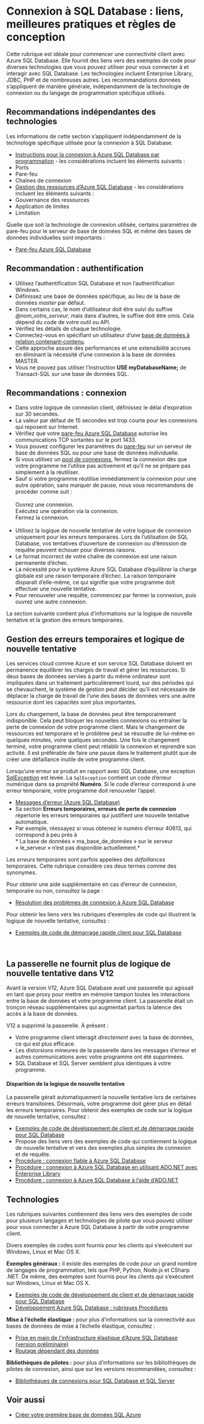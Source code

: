 <properties 
	pageTitle="Connexion à SQL Database : liens, meilleures pratiques et règles de conception" 
	description="Rubrique servant de point de départ qui rassemble des liens et des recommandations concernant les programmes clients qui se connectent à Azure SQL Database à partir de technologies telles que ADO.NET et PHP." 
	services="sql-database" 
	documentationCenter="" 
	authors="MightyPen" 
	manager="jeffreyg" 
	editor=""/>


<tags 
	ms.service="sql-database" 
	ms.workload="data-management" 
	ms.tgt_pltfrm="na" 
	ms.devlang="na" 
	ms.topic="article" 
	ms.date="07/21/2015" 
	ms.author="genemi"/>


# Connexion à SQL Database : liens, meilleures pratiques et règles de conception


Cette rubrique est idéale pour commencer une connectivité client avec Azure SQL Database. Elle fournit des liens vers des exemples de code pour diverses technologies que vous pouvez utiliser pour vous connecter à et interagir avec SQL Database. Les technologies incluent Enterprise Library, JDBC, PHP et de nombreuses autres. Les recommandations données s’appliquent de manière générale, indépendamment de la technologie de connexion ou du langage de programmation spécifique utilisés.


## Recommandations indépendantes des technologies


Les informations de cette section s’appliquent indépendamment de la technologie spécifique utilisée pour la connexion à SQL Database.


- [Instructions pour la connexion à Azure SQL Database par programmation](http://msdn.microsoft.com/library/azure/ee336282.aspx) - les considérations incluent les éléments suivants :
 - Ports
 - Pare-feu
 - Chaînes de connexion
- [Gestion des ressources d’Azure SQL Database](https://msdn.microsoft.com/library/azure/dn338083.aspx) - les considérations incluent les éléments suivants :
 - Gouvernance des ressources
 - Application de limites
 - Limitation


Quelle que soit la technologie de connexion utilisée, certains paramètres de pare-feu pour le serveur de base de données SQL et même des bases de données individuelles sont importants :


- [Pare-feu Azure SQL Database](https://msdn.microsoft.com/library/azure/ee621782.aspx)


## Recommandation : authentification


- Utilisez l’authentification SQL Database et non l’authentification Windows.
- Définissez une base de données spécifique, au lieu de la base de données *master* par défaut.
- Dans certains cas, le nom d’utilisateur doit être suivi du suffixe *@nom_votre_serveur*, mais dans d’autres, le suffixe doit être omis. Cela dépend du code de votre outil ou API.
 - Vérifiez les détails de chaque technologie.
- Connectez-vous en spécifiant un utilisateur d’une [base de données à relation contenant-contenu](http://msdn.microsoft.com/library/ff929071.aspx).
 - Cette approche assure des performances et une extensibilité accrues en éliminant la nécessité d’une connexion à la base de données MASTER.
 - Vous ne pouvez pas utiliser l’instruction **USE myDatabaseName;** de Transact-SQL sur une base de données SQL.


## Recommandations : connexion


- Dans votre logique de connexion client, définissez le délai d’expiration sur 30 secondes.
 - La valeur par défaut de 15 secondes est trop courte pour les connexions qui reposent sur Internet.
- Vérifiez que votre [pare-feu Azure SQL Database](http://msdn.microsoft.com/library/ee621782.aspx) autorise les communications TCP sortantes sur le port 1433.
 - Vous pouvez configurer les paramètres du [pare-feu](http://msdn.microsoft.com/library/azure/ee621782.aspx) sur un serveur de base de données SQL ou pour une base de données individuelle.
- Si vous utilisez un [pool de connexions](http://msdn.microsoft.com/library/8xx3tyca.aspx), fermez la connexion dès que votre programme ne l’utilise pas activement et qu’il ne se prépare pas simplement à la réutiliser.
 - Sauf si votre programme réutilise immédiatement la connexion pour une autre opération, sans marquer de pause, nous vous recommandons de procéder comme suit : <br/><br/>Ouvrez une connexion. <br/>Exécutez une opération via la connexion. <br/>Fermez la connexion.<br/><br/>
- Utilisez la logique de nouvelle tentative de votre logique de connexion uniquement pour les erreurs temporaires. Lors de l’utilisation de SQL Database, vos tentatives d’ouverture de connexion ou d’émission de requête peuvent échouer pour diverses raisons.
 - Le format incorrect de votre chaîne de connexion est une raison permanente d’échec.
 - La nécessité pour le système Azure SQL Database d’équilibrer la charge globale est une raison temporaire d’échec. La raison temporaire disparaît d’elle-même, ce qui signifie que votre programme doit effectuer une nouvelle tentative.
 - Pour renouveler une requête, commencez par fermer la connexion, puis ouvrez une autre connexion.


La section suivante contient plus d’informations sur la logique de nouvelle tentative et la gestion des erreurs temporaires.


## Gestion des erreurs temporaires et logique de nouvelle tentative


Les services cloud comme Azure et son service SQL Database doivent en permanence équilibrer les charges de travail et gérer les ressources. Si deux bases de données servies à partir du même ordinateur sont impliquées dans un traitement particulièrement lourd, sur des périodes qui se chevauchent, le système de gestion peut décider qu’il est nécessaire de déplacer la charge de travail de l’une des bases de données vers une autre ressource dont les capacités sont plus importantes.


Lors du changement, la base de données peut être temporairement indisponible. Cela peut bloquer les nouvelles connexions ou entraîner la perte de connexion de votre programme client. Mais le changement de ressources est temporaire et le problème peut se résoudre de lui-même en quelques minutes, voire quelques secondes. Une fois le changement terminé, votre programme client peut rétablir la connexion et reprendre son activité. Il est préférable de faire une pause dans le traitement plutôt que de créer une défaillance inutile de votre programme client.


Lorsqu’une erreur se produit en rapport avec SQL Database, une exception [SqlException](https://msdn.microsoft.com/library/system.data.sqlclient.sqlexception.aspx) est levée. La `SqlException` contient un code d’erreur numérique dans sa propriété **Numéro**. Si le code d’erreur correspond à une erreur temporaire, votre programme doit renouveler l’appel.


- [Messages d’erreur (Azure SQL Database)](http://msdn.microsoft.com/library/azure/ff394106.aspx)
 - Sa section **Erreurs temporaires, erreurs de perte de connexion** répertorie les erreurs temporaires qui justifient une nouvelle tentative automatique.
 - Par exemple, réessayez si vous obtenez le numéro d’erreur 40613, qui correspond à peu près à <br/>* La base de données « ma_base_de_données » sur le serveur « le_serveur » n’est pas disponible actuellement.*


Les *erreurs* temporaires sont parfois appelées des *défaillances* temporaires. Cette rubrique considère ces deux termes comme des synonymes.


Pour obtenir une aide supplémentaire en cas d’erreur de connexion, temporaire ou non, consultez la page :


- [Résolution des problèmes de connexion à Azure SQL Database](http://support.microsoft.com/kb/2980233/)


Pour obtenir les liens vers les rubriques d’exemples de code qui illustrent la logique de nouvelle tentative, consultez :


- [Exemples de code de démarrage rapide client pour SQL Database](sql-database-develop-quick-start-client-code-samples.md)


<a id="gatewaynoretry" name="gatewaynoretry">&nbsp;</a>


## La passerelle ne fournit plus de logique de nouvelle tentative dans V12


Avant la version V12, Azure SQL Database avait une passerelle qui agissait en tant que proxy pour mettre en mémoire tampon toutes les interactions entre la base de données et votre programme client. La passerelle était un tronçon réseau supplémentaires qui augmentait parfois la latence des accès à la base de données.


V12 a supprimé la passerelle. À présent :


- Votre programme client interagit *directement* avec la base de données, ce qui est plus efficace.
- Les distorsions mineures de la passerelle dans les messages d’erreur et autres communications avec votre programme ont été supprimées.
 - SQL Database et SQL Server semblent plus identiques à votre programme.


#### Disparition de la logique de nouvelle tentative


La passerelle gérait automatiquement la nouvelle tentative lors de certaines erreurs transitoires. Désormais, votre programme doit gérer plus en détail les erreurs temporaires. Pour obtenir des exemples de code sur la logique de nouvelle tentative, consultez :


- [Exemples de code de développement de client et de démarrage rapide pour SQL Database](sql-database-develop-quick-start-client-code-samples.md)
 - Propose des liens vers des exemples de code qui contiennent la logique de nouvelle tentative et vers des exemples plus simples de connexion et de requête.
- [Procédure : connexion fiable à Azure SQL Database](http://msdn.microsoft.com/library/azure/dn864744.aspx)
- [Procédure : connexion à Azure SQL Database en utilisant ADO.NET avec Enterprise Library](http://msdn.microsoft.com/library/azure/dn961167.aspx)
- [Procédure : connexion à Azure SQL Database à l’aide d’ADO.NET](http://msdn.microsoft.com/library/azure/ee336243.aspx)


## Technologies


Les rubriques suivantes contiennent des liens vers des exemples de code pour plusieurs langages et technologies de pilote que vous pouvez utiliser pour vous connecter à Azure SQL Database à partir de votre programme client.


Divers exemples de codes sont fournis pour les clients qui s’exécutent sur Windows, Linux et Mac OS X.


**Exemples généraux :** il existe des exemples de code pour un grand nombre de langages de programmation, tels que PHP, Python, Node.js et CSharp .NET. De même, des exemples sont fournis pour les clients qui s’exécutent sur Windows, Linux et Mac OS X.


- [Exemples de code de développement de client et de démarrage rapide pour SQL Database](sql-database-develop-quick-start-client-code-samples.md)
- [Développement Azure SQL Database : rubriques Procédures](http://msdn.microsoft.com/library/azure/ee621787.aspx)


**Mise à l’échelle élastique :** pour plus d’informations sur la connectivité aux bases de données de mise à l’échelle élastique, consultez :


- [Prise en main de l'infrastructure élastique d’Azure SQL Database (version préliminaire)](sql-database-elastic-scale-get-started.md)
- [Routage dépendant des données](sql-database-elastic-scale-data-dependent-routing.md)


**Bibliothèques de pilotes :** pour plus d’informations sur les bibliothèques de pilotes de connexion, ainsi que sur les versions recommandées, consultez :


- [Bibliothèques de connexions pour SQL Database et SQL Server](sql-database-libraries.md)


## Voir aussi


- [Créer votre première base de données SQL Azure](sql-database-get-started.md)

 

<!---HONumber=July15_HO4-->